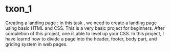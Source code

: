 # txon_1
Creating a landing page : In this task , we need to create a landing page using basic HTML and CSS. This is a very basic project for beginners. After completion of this project, one is able to level up your CSS. In this project, I have learnd how to divide a page into the header, footer, body part, and griding system in web pages.
